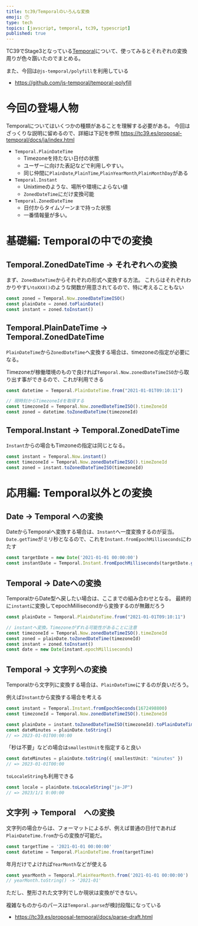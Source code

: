 ```yaml
---
title: tc39/Temporalのいろんな変換
emoji: 🕐
type: tech
topics: [javscript, temporal, tc39, typescript]
published: true
---
```



TC39でStage3となっている[Temporal](https://github.com/tc39/proposal-temporal)について、使ってみるとそれぞれの変換周りが色々躓いたのでまとめる。

また、今回は`@js-temporal/polyfill`を利用している
* https://github.com/js-temporal/temporal-polyfill

# 今回の登場人物 

Temporalについてはいくつかの種類があることを理解する必要がある。
今回はざっくりな説明に留めるので、詳細は下記を参照
https://tc39.es/proposal-temporal/docs/ja/index.html

* `Temporal.PlainDateTime`
  * Timezoneを持たない日付の状態
  * ユーザーに向けた表記などで利用しやすい。
  * 同じ仲間に`PlainDate`,`PlainTime`,`PlainYearMonth`,`PlainMonthDay`がある
* `Temporal.Instant` 
  * Unixtimeのような、場所や環境によらない値
  * `ZonedDateTime`にだけ変換可能
* `Temporal.ZonedDateTime` 
  * 日付からタイムゾーンまで持った状態
  * 一番情報量が多い。

# 基礎編: Temporalの中での変換
## Temporal.ZonedDateTime -> それぞれへの変換

まず、`ZonedDateTime`からそれぞれの形式へ変換する方法。
これらはそれぞれわかりやすい`toXXX()`のような関数が用意されてるので、特に考えることもない

```ts
const zoned = Temporal.Now.zonedDateTimeISO()
const plainDate = zoned.toPlainDate()
const instant = zoned.toInstant()
```
## Temporal.PlainDateTime -> Temporal.ZonedDateTime

`PlainDateTime`から`ZonedDateTime`へ変換する場合は、timezoneの指定が必要になる。

Timezoneが稼働環境のもので良ければ`Temporal.Now.zonedDateTimeISO`から取り出す事ができるので、これが利用できる

```ts
const datetime = Temporal.PlainDateTime.from("2021-01-01T09:10:11")

// 現時刻からTimezoneIdを取得する
const timezoneId = Temporal.Now.zonedDateTimeISO().timeZoneId
const zoned = datetime.toZonedDateTime(timezoneId)
```

## Temporal.Instant -> Temporal.ZonedDateTime

`Instant`からの場合もTimzoneの指定は同じとなる。

```ts
const instant = Temporal.Now.instant()
const timezoneId = Temporal.Now.zonedDateTimeISO().timeZoneId
const zoned = instant.toZonedDateTimeISO(timezoneId)
```

# 応用編: Temporal以外との変換

## Date -> Temporal への変換

DateからTemporalへ変換する場合は、`Instant`へ一度変換するのが妥当。
`Date.getTime`がミリ秒となるので、これを`Instant.fromEpochMilliseconds`にわたす

```ts
const targetDate = new Date('2021-01-01 00:00:00')
const instantDate = Temporal.Instant.fromEpochMilliseconds(targetDate.getTime())
```

## Temporal -> Dateへの変換

TemporalからDate型へ戻したい場合は、ここまでの組み合わせとなる。
最終的に`instant`に変換してepochMillisecondから変換するのが無難だろう

```ts
const plainDate = Temporal.PlainDateTime.from("2021-01-01T09:10:11")

// instantへ変換。Timezoneがずれる可能性があることに注意
const timezoneId = Temporal.Now.zonedDateTimeISO().timeZoneId
const zoned = plainDate.toZonedDateTime(timezoneId)
const instant = zoned.toInstant()
const date = new Date(instant.epochMilliseconds)
```

## Temporal -> 文字列への変換

Temporalから文字列に変換する場合は、`PlainDateTime`にするのが良いだろう。

例えば`Instant`から変換する場合を考える

```ts
const instant = Temporal.Instant.fromEpochSeconds(1672498800)
const timezoneId = Temporal.Now.zonedDateTimeISO().timeZoneId

const plainDate = instant.toZonedDateTimeISO(timezoneId).toPlainDateTime()
const dateMinutes = plainDate.toString()
// => 2023-01-01T00:00:00
```

「秒は不要」などの場合は`smallestUnit`を指定すると良い
```ts
const dateMinutes = plainDate.toString({ smallestUnit: "minutes" })
// => 2023-01-01T00:00
```

`toLocaleString`も利用できる

```ts
const locale = plainDate.toLocaleString("ja-JP")
// => 2023/1/1 0:00:00
```

## 文字列 -> Temporal　への変換

文字列の場合からは、フォーマットによるが、例えば普通の日付であれば`PlainDateTime.from`からの変換が可能だ。

```ts
const targetTime = '2021-01-01 00:00:00'
const datetime = Temporal.PlainDateTime.from(targetTime)
```

年月だけでよければ`YearMonth`などが使える

```ts
const yearMonth = Temporal.PlainYearMonth.from('2021-01-01 00:00:00')
// yearMonth.toString() -> '2021-01'
```

ただし、整形された文字列でしか現状は変換ができない。

複雑なものからのパースは`Temporal.parse`が検討段階になっている
* https://tc39.es/proposal-temporal/docs/parse-draft.html

